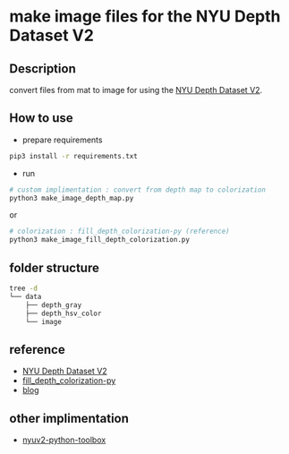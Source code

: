 # make image files for the NYU Depth Dataset V2

## Description

convert files from mat to image for using the [NYU Depth Dataset V2][nyuv2].

[nyuv2]: https://cs.nyu.edu/~silberman/datasets/nyu_depth_v2.html

## How to use
* prepare requirements
```bash
pip3 install -r requirements.txt
```
* run
```bash
# custom implimentation : convert from depth map to colorization
python3 make_image_depth_map.py
```
or
```bash
# colorization : fill_depth_colorization-py (reference)
python3 make_image_fill_depth_colorization.py
```

## folder structure
```bash
tree -d
└── data
    ├── depth_gray
    ├── depth_hsv_color
    └── image
```

## reference
 * [NYU Depth Dataset V2](https://cs.nyu.edu/~silberman/datasets/nyu_depth_v2.html)
 * [fill_depth_colorization-py](https://gist.github.com/ialhashim/be6235489a9c43c6d240e8331836586a#file-fill_depth_colorization-py)
 * [blog](https://ddokkddokk.tistory.com/21)
 
## other implimentation
 * [nyuv2-python-toolbox](https://github.com/GabrielMajeri/nyuv2-python-toolbox)
